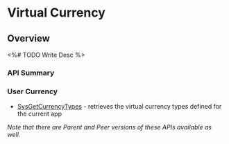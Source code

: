 # Virtual Currency
## Overview




<%# TODO Write Desc %>
### API Summary

### User Currency

* [SysGetCurrencyTypes](/api/s2s/virtualcurrency/sysgetcurrencytypes) - retrieves the virtual currency types defined for the current app

*Note that there are Parent and Peer versions of these APIs available as well.*

<DocCardList />